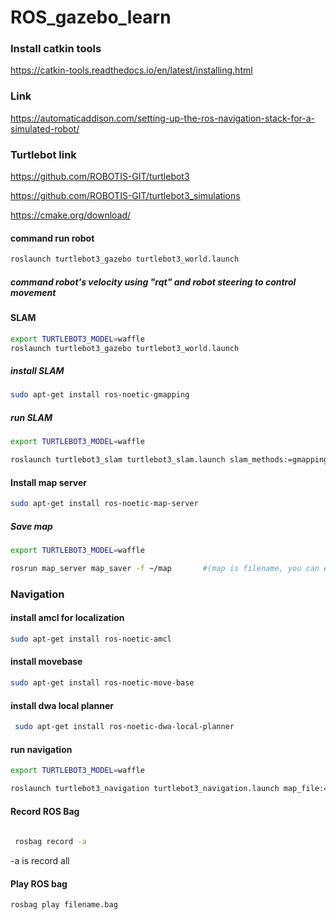 # ROS_gazebo_learn


### Install catkin tools 
https://catkin-tools.readthedocs.io/en/latest/installing.html


### Link 
https://automaticaddison.com/setting-up-the-ros-navigation-stack-for-a-simulated-robot/


### Turtlebot link 
https://github.com/ROBOTIS-GIT/turtlebot3

https://github.com/ROBOTIS-GIT/turtlebot3_simulations


https://cmake.org/download/



#### command run robot 
```bash
roslaunch turtlebot3_gazebo turtlebot3_world.launch
```

##### command robot's velocity using "rqt" and robot steering to control movement 


#### SLAM 
```bash
export TURTLEBOT3_MODEL=waffle
roslaunch turtlebot3_gazebo turtlebot3_world.launch
```

##### install SLAM
```bash
sudo apt-get install ros-noetic-gmapping
```


##### run SLAM
```bash
export TURTLEBOT3_MODEL=waffle

```

```bash
roslaunch turtlebot3_slam turtlebot3_slam.launch slam_methods:=gmapping
```

#### Install map server 
```bash
sudo apt-get install ros-noetic-map-server

```

##### Save map
```bash
export TURTLEBOT3_MODEL=waffle   
```

```bash
rosrun map_server map_saver -f ~/map       #(map is filename, you can edit!)

```



### Navigation

#### install amcl for localization 
```bash
sudo apt-get install ros-noetic-amcl
```
#### install movebase
```bash
sudo apt-get install ros-noetic-move-base
```
#### install dwa local planner
```bash
 sudo apt-get install ros-noetic-dwa-local-planner
```


#### run navigation 
```bash
export TURTLEBOT3_MODEL=waffle
```

```bash
roslaunch turtlebot3_navigation turtlebot3_navigation.launch map_file:=$HOME/map.yaml 
```

#### Record ROS Bag 
```bash
 
 rosbag record -a 

```

-a is record all





#### Play ROS bag
```bash
rosbag play filename.bag
```